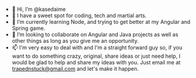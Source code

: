 - 👋 Hi, I’m @kasedaime
- 👀 I have a sweet spot for coding, tech and martial arts.
- 🌱 I’m currently learning Node, and trying to get better at my Angular and Spring game.
- 💞️ I’m looking to collaborate on Angular and Java projects as well as other things as long as you give me an opportunity.
- 📫 I'm very easy to deal with and I'm a straight forward guy so, if you want to do something crazy, original, share ideas or just need help, 
     I would be glad to help and share my ideas with you. Just email me at trapednstuck@gmail.com and let's make it happen.
